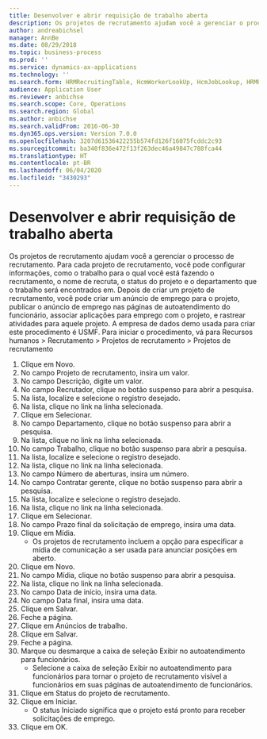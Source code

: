 ```yaml
---
title: Desenvolver e abrir requisição de trabalho aberta
description: Os projetos de recrutamento ajudam você a gerenciar o processo de recrutamento.
author: andreabichsel
manager: AnnBe
ms.date: 08/29/2018
ms.topic: business-process
ms.prod: ''
ms.service: dynamics-ax-applications
ms.technology: ''
ms.search.form: HRMRecruitingTable, HcmWorkerLookUp, HcmJobLookup, HRMRecruitingMedia, HRMRecruitingJobAd, HcmPersonnelManagementWorkspace
audience: Application User
ms.reviewer: anbichse
ms.search.scope: Core, Operations
ms.search.region: Global
ms.author: anbichse
ms.search.validFrom: 2016-06-30
ms.dyn365.ops.version: Version 7.0.0
ms.openlocfilehash: 3207d61536422255b574fd126f16075fcddc2c93
ms.sourcegitcommit: ba340f836e472f13f263dec46a49847c788fca44
ms.translationtype: HT
ms.contentlocale: pt-BR
ms.lasthandoff: 06/04/2020
ms.locfileid: "3430293"
---
```

# <a name="develop-and-open-job-requisition"></a>Desenvolver e abrir requisição de trabalho aberta



Os projetos de recrutamento ajudam você a gerenciar o processo de recrutamento. Para cada projeto de recrutamento, você pode configurar informações, como o trabalho para o qual você está fazendo o recrutamento, o nome de recruta, o status do projeto e o departamento que o trabalho será encontrados em. Depois de criar um projeto de recrutamento, você pode criar um anúncio de emprego para o projeto, publicar o anúncio de emprego nas páginas de autoatendimento do funcionário, associar aplicações para emprego com o projeto, e rastrear atividades para aquele projeto. A empresa de dados demo usada para criar este procedimento é USMF. Para iniciar o procedimento, vá para Recursos humanos > Recrutamento > Projetos de recrutamento > Projetos de recrutamento

1. Clique em Novo.
2. No campo Projeto de recrutamento, insira um valor.
3. No campo Descrição, digite um valor.
4. No campo Recrutador, clique no botão suspenso para abrir a pesquisa.
5. Na lista, localize e selecione o registro desejado.
6. Na lista, clique no link na linha selecionada.
7. Clique em Selecionar.
8. No campo Departamento, clique no botão suspenso para abrir a pesquisa.
9. Na lista, clique no link na linha selecionada.
10. No campo Trabalho, clique no botão suspenso para abrir a pesquisa.
11. Na lista, localize e selecione o registro desejado.
12. Na lista, clique no link na linha selecionada.
13. No campo Número de aberturas, insira um número.
14. No campo Contratar gerente, clique no botão suspenso para abrir a pesquisa.
15. Na lista, localize e selecione o registro desejado.
16. Na lista, clique no link na linha selecionada.
17. Clique em Selecionar.
18. No campo Prazo final da solicitação de emprego, insira uma data.
19. Clique em Mídia.
    * Os projetos de recrutamento incluem a opção para especificar a mídia de comunicação a ser usada para anunciar posições em aberto.  
20. Clique em Novo.
21. No campo Mídia, clique no botão suspenso para abrir a pesquisa.
22. Na lista, clique no link na linha selecionada.
23. No campo Data de início, insira uma data.
24. No campo Data final, insira uma data.
25. Clique em Salvar.
26. Feche a página.
27. Clique em Anúncios de trabalho.
28. Clique em Salvar.
29. Feche a página.
30. Marque ou desmarque a caixa de seleção Exibir no autoatendimento para funcionários.
    * Selecione a caixa de seleção Exibir no autoatendimento para funcionários para tornar o projeto de recrutamento visível a funcionários em suas páginas de autoatendimento de funcionários.  
31. Clique em Status do projeto de recrutamento.
32. Clique em Iniciar.
    * O status Iniciado significa que o projeto está pronto para receber solicitações de emprego.  
33. Clique em OK.

